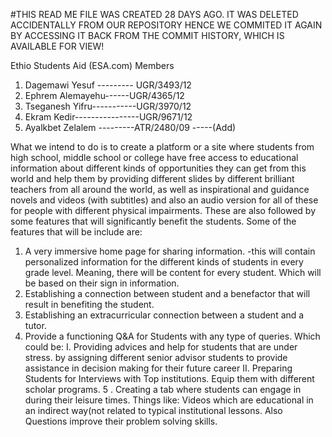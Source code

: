 
#THIS READ ME FILE WAS CREATED 28 DAYS AGO. IT WAS DELETED ACCIDENTALLY FROM OUR REPOSITORY HENCE WE COMMITED IT AGAIN BY ACCESSING IT BACK FROM THE COMMIT HISTORY, WHICH IS AVAILABLE FOR VIEW!


Ethio Students Aid (ESA.com)
Members
1.	Dagemawi Yesuf --------- UGR/3493/12
2.	Ephrem Alemayehu------UGR/4365/12
3.	Tseganesh Yifru-----------UGR/3970/12
4.	Ekram Kedir----------------UGR/9671/12
5.	Ayalkbet Zelalem ---------ATR/2480/09 -----(Add)

What we intend to do is to create a platform or a site where students from high school, middle school or college have free access to educational information about different kinds of opportunities they can get from this world and help them by providing different slides by different brilliant teachers from all around the world, as well as inspirational and guidance novels and videos (with subtitles) and also an audio version for all of these for people with different physical impairments. These are also followed by some features that will significantly benefit the students.
Some of the features that will be include are:
1. A very immersive home page for sharing information.
-this will contain personalized information for the different kinds of students in every grade level. Meaning, there will be content for every student. Which will be based on their sign in information.
2. Establishing a connection between student and a benefactor that will result in benefiting the student.
3. Establishing an extracurricular connection between a student and a tutor. 
4. Provide a functioning Q&A for Students with any type of queries. Which could be:
I. Providing advices and help for students that are under stress. 
by assigning different senior advisor students to provide assistance in decision making for their future career
II. Preparing Students for Interviews with Top institutions. Equip them with different scholar programs.
5 . Creating a tab where students can engage in during their leisure times.
Things like: Videos which are educational in an indirect way(not related to typical institutional lessons. Also Questions improve their problem solving skills.  
